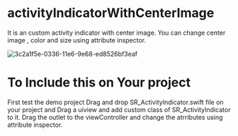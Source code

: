 # activityIndicatorWithCenterImage
It is an custom activity indicator with center image. You can change center image , color and size using attribute inspector. 





![3c2a1f5e-0336-11e6-9e68-ed8526bf3eaf](https://cloud.githubusercontent.com/assets/18482070/14580366/c20a88a2-03ea-11e6-823f-b49238952d26.gif)

# To Include this on Your project
First test the demo project
Drag and drop SR_ActivityIndicator.swift file on your project and Drag a uiview and add custom class of SR_ActivityIndicator to it.
Drag the outlet to the viewController and change the atrributes using attribute inspector.

